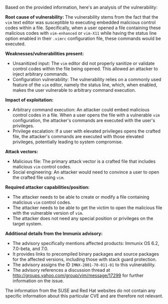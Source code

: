Based on the provided information, here's an analysis of the vulnerability:

**Root cause of vulnerability:**
The vulnerability stems from the fact that the `vim` text editor was susceptible to executing embedded malicious control codes within a file. Specifically, when a user opened a file containing these malicious codes with `vim-enhanced` or `vim-X11` while having the status line option enabled in their `.vimrc` configuration file, these commands would be executed.

**Weaknesses/vulnerabilities present:**
-  Unsanitized input: The `vim` editor did not properly sanitize or validate control codes within the file being opened. This allowed an attacker to inject arbitrary commands.
-  Configuration vulnerability: The vulnerability relies on a commonly used feature of the `vim` editor, namely the status line, which, when enabled, makes the user vulnerable to arbitrary command execution.

**Impact of exploitation:**
- Arbitrary command execution: An attacker could embed malicious control codes in a file. When a user opens the file with a vulnerable `vim` configuration, the attacker's commands are executed with the user's privileges.
- Privilege escalation: If a user with elevated privileges opens the crafted file, the attacker's commands are executed with those elevated privileges, potentially leading to system compromise.

**Attack vectors:**
- Malicious file: The primary attack vector is a crafted file that includes malicious `vim` control codes.
- Social engineering: An attacker would need to convince a user to open the crafted file using `vim`.

**Required attacker capabilities/position:**
- The attacker needs to be able to create or modify a file containing malicious `vim` control codes.
- The attacker needs to be able to get the victim to open the malicious file with the vulnerable version of `vim`.
- The attacker does not need any special position or privileges on the target system.

**Additional details from the Immunix advisory:**
- The advisory specifically mentions affected products: Immunix OS 6.2, 7.0-beta, and 7.0.
- It provides links to precompiled binary packages and source packages for the affected versions, including those with stack guard protection.
- The advisory assigns the ID `IMNX-2001-70-011-01` to this vulnerability.
- The advisory references a discussion thread at <http://groups.yahoo.com/group/vim/message/17299> for further information on the issue.

The information from the SUSE and Red Hat websites do not contain any specific information about this particular CVE and are therefore not relevant.
